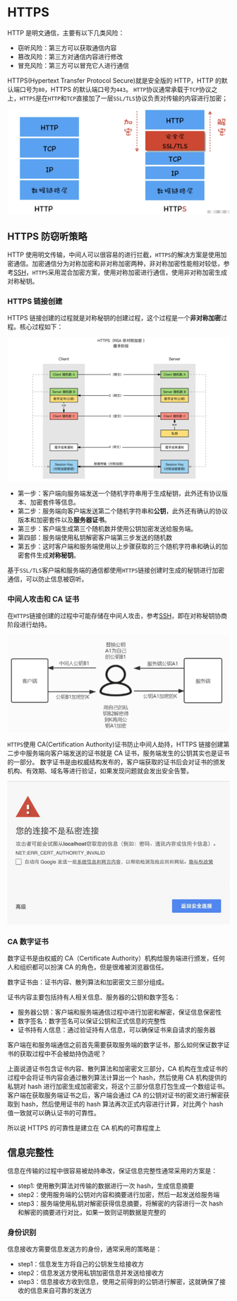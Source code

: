 # HTTPS

HTTP 是明文通信，主要有以下几类风险：

- 窃听风险：第三方可以获取通信内容
- 篡改风险：第三方对通信内容进行修改
- 冒充风险：第三方可以冒充它人进行通信

HTTPS(Hypertext Transfer Protocol Secure)就是安全版的 HTTP，HTTP 的默认端口号为`80`，HTTPS 的默认端口号为`443`。
`HTTP`协议通常承载于`TCP`协议之上，`HTTPS`是在`HTTP`和`TCP`直接加了一层`SSL/TLS`协议负责对传输的内容进行加密；

![HTTPS](../../../assets/images/https-level.png)

## HTTPS 防窃听策略

HTTP 使用明文传输，中间人可以很容易的进行拦截，`HTTPS`的解决方案是使用加密通信。加密通信分为对称加密和非对称加密两种，非对称加密性能相对较低，参考[SSH](../../../14-Solutions/加密&身份认证/SSH.md)，`HTTPS`采用混合加密方案，使用对称加密进行通信，使用非对称加密生成对称秘钥。

### HTTPS 链接创建

HTTPS 链接创建的过程就是对称秘钥的创建过程，这个过程是一个**非对称加密**过程。核心过程如下：

![HTTPS链接创建](../../../assets/images/https-connect.png)

- 第一步：客户端向服务端发送一个随机字符串用于生成秘钥，此外还有协议版本、加密套件等信息。
- 第二步：服务端向客户端发送第二个随机字符串和**公钥**，此外还有确认的协议版本和加密套件以及**服务器证书**。
- 第三步：客户端生成第三个随机数并使用公钥加密发送给服务端。
- 第四部：服务端使用私钥解密客户端第三步发送的随机数
- 第五步：这时客户端和服务端使用以上步骤获取的三个随机字符串和确认的加密套件生成**对称秘钥**。

基于`SSL/TLS`客户端和服务端的通信都使用`HTTPS`链接创建时生成的秘钥进行加密通信，可以防止信息被窃听。

### 中间人攻击和 CA 证书

在`HTTPS`链接创建的过程中可能存储在中间人攻击，参考[SSH](../../../14-Solutions/加密&身份认证/SSH.md)，即在对称秘钥协商阶段进行劫持。

![中间人攻击](../../../assets/images/middle-man-attack.png)

`HTTPS`使用 CA(Certification Authority)证书防止中间人劫持，HTTPS 链接创建第二步中服务端向客户端发送的证书就是 CA 证书，服务端发生的公钥其实也是证书的一部分。
数字证书是由权威结构发布的，客户端获取的证书后会对证书的颁发机构、有效期、域名等进行验证，如果发现问题就会发出安全告警。

![证书安全告警](../../../assets/images/https-ca-error.png)

### CA 数字证书

数字证书是由权威的 CA（Certificate Authority）机构给服务端进行颁发，任何人和组织都可以扮演 CA 的角色，但是很难被浏览器信任。

数字证书由：证书内容、散列算法和加密密文三部分组成。

证书内容主要包括持有人相关信息、服务器的公钥和数字签名：

- 服务器公钥：客户端和服务端通信过程中进行加密和解密，保证信息保密性
- 数字签名：数字签名可以保证公钥和正式信息的完整性
- 证书持有人信息：通过验证持有人信息，可以确保证书来自请求的服务器

客户端在和服务端通信之前首先需要获取服务端的数字证书，那么如何保证数字证书的获取过程中不会被劫持伪造呢？

上面说道证书包含证书内容、散列算法和加密密文三部分，CA 机构在生成证书的过程中会将证书内容会通过散列算法计算出一个 hash，然后使用 CA 机构提供的私钥对 hash 进行加密生成加密密文，将这个三部分信息打包生成一个数组证书。
客户端在获取服务端证书之后，客户端会通过 CA 的公钥对证书的密文进行解密获取到 hash，然后使用证书的 hash 算法再次正式内容进行计算，对比两个 hash 值一致就可以确认证书的可靠性。

所以说 HTTPS 的可靠性是建立在 CA 机构的可靠程度上

## 信息完整性

信息在传输的过程中很容易被劫持串改，保证信息完整性通常采用的方案是：

- step1: 使用散列算法对传输的数据进行一次 hash，生成信息摘要
- step2：使用服务端的公钥对内容和摘要进行加密，然后一起发送给服务端
- step3：服务端使用私钥对解密获得信息摘要，将解密的内容进行一次 hash 和解密的摘要进行对比，如果一致则证明数据是完整的

### 身份识别

信息接收方需要信息发送方的身份，通常采用的策略是：

- step1：信息发生方将自己的公钥发生给接收方
- step2：信息发送方使用私钥加密信息并发送给接收方
- step3：信息接收方收到信息，使用之前得到的公钥进行解密，这就确保了接收的信息来自可靠的发送方
